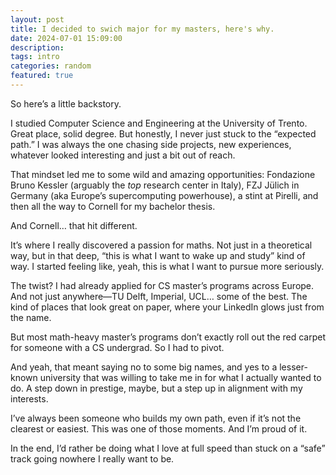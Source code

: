 ```yaml
---
layout: post
title: I decided to swich major for my masters, here's why.
date: 2024-07-01 15:09:00
description: 
tags: intro
categories: random
featured: true
---
```


So here’s a little backstory.

I studied Computer Science and Engineering at the University of Trento. Great place, solid degree. But honestly, I never just stuck to the “expected path.” I was always the one chasing side projects, new experiences, whatever looked interesting and just a bit out of reach.

That mindset led me to some wild and amazing opportunities: Fondazione Bruno Kessler (arguably the *top* research center in Italy), FZJ Jülich in Germany (aka Europe’s supercomputing powerhouse), a stint at Pirelli, and then all the way to Cornell for my bachelor thesis.

And Cornell… that hit different.

It’s where I really discovered a passion for maths. Not just in a theoretical way, but in that deep, “this is what I want to wake up and study” kind of way. I started feeling like, yeah, this is what I want to pursue more seriously.

The twist? I had already applied for CS master’s programs across Europe. And not just anywhere—TU Delft, Imperial, UCL… some of the best. The kind of places that look great on paper, where your LinkedIn glows just from the name.

But most math-heavy master’s programs don’t exactly roll out the red carpet for someone with a CS undergrad. So I had to pivot.

And yeah, that meant saying no to some big names, and yes to a lesser-known university that was willing to take me in for what I actually wanted to do. A step down in prestige, maybe, but a step up in alignment with my interests.

I’ve always been someone who builds my own path, even if it’s not the clearest or easiest. This was one of those moments. And I’m proud of it.

In the end, I’d rather be doing what I love at full speed than stuck on a “safe” track going nowhere I really want to be.